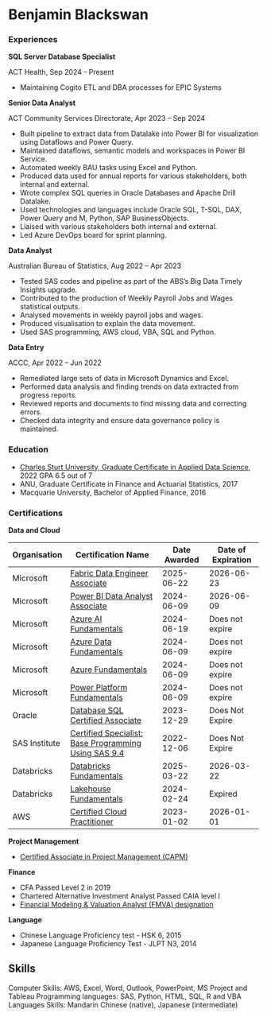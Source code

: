 # Benjamin Blackswan
    

### Experiences


**SQL Server Database Specialist**

ACT Health, Sep 2024 - Present
* Maintaining Cogito ETL and DBA processes for EPIC Systems



**Senior Data Analyst**

ACT Community Services Directorate, Apr 2023 – Sep 2024

* Built pipeline to extract data from Datalake into Power BI for visualization using Dataflows and Power Query.
* Maintained dataflows, semantic models and workspaces in Power BI Service.
* Automated weekly BAU tasks using Excel and Python.
* Produced data used for annual reports for various stakeholders, both internal and external.
* Wrote complex SQL queries in Oracle Databases and Apache Drill Datalake.
* Used technologies and languages include Oracle SQL, T-SQL, DAX, Power Query and M, Python, SAP BusinessObjects.
* Liaised with various stakeholders both internal and external.
* Led Azure DevOps board for sprint planning.


**Data Analyst**

Australian Bureau of Statistics, Aug 2022 – Apr 2023
* Tested SAS codes and pipeline as part of the ABS’s Big Data Timely Insights upgrade.
* Contributed to the production of Weekly Payroll Jobs and Wages statistical outputs.
* Analysed movements in weekly payroll jobs and wages.
* Produced visualisation to explain the data movement.
* Used SAS programming, AWS cloud, VBA, SQL and Python.


**Data Entry**

ACCC, Apr 2022 – Jun 2022
* Remediated large sets of data in Microsoft Dynamics and Excel.
* Performed data analysis and finding trends on data extracted from progress reports.
* Reviewed reports and documents to find missing data and correcting errors.
* Checked data integrity and ensure data governance policy is maintained.

### Education
* [Charles Sturt University, Graduate Certificate in Applied Data Science](https://www.myequals.net/sharelink/b685bd77-3baa-4aec-be40-16c5920776b3/d8b75971-d999-43f9-a4dd-11b531ba1c8b), 2022 GPA 6.5 out of 7
* ANU, Graduate Certificate in Finance and Actuarial Statistics, 2017
* Macquarie University, Bachelor of Applied Finance, 2016

### Certifications
**Data and Cloud**

|Organisation|Certification Name|Date Awarded|Date of Expiration|
|-------------|------------|------------|------------|
|Microsoft|[Fabric Data Engineer Associate](https://learn.microsoft.com/api/credentials/share/en-us/Ben/5BD50860584A6C01?sharingId=907311E47E585488)|2025-06-22|2026-06-23|
|Microsoft|[Power BI Data Analyst Associate](https://learn.microsoft.com/en-us/users/ben/credentials/d9cccfa80cf0c5b6)|2024-06-09|2026-06-09|
|Microsoft|[Azure AI Fundamentals](https://learn.microsoft.com/en-us/users/ben/credentials/7c744207c72b92f5)|2024-06-19|Does not expire|
|Microsoft|[Azure Data Fundamentals](https://learn.microsoft.com/en-us/users/ben/credentials/7c3d0edb35c96bcd)|2024-06-09|Does not expire|
|Microsoft|[Azure Fundamentals](https://learn.microsoft.com/en-us/users/ben/credentials/245d00390241775d)|2024-06-09|Does not expire|
|Microsoft|[Power Platform Fundamentals](https://learn.microsoft.com/en-us/users/ben/credentials/6d9bde1a78ea6758)|2024-06-09|Does not expire|
|Oracle|[Database SQL Certified Associate](https://catalog-education.oracle.com/ords/certview/sharebadge?id=1CC7EDBCCAD6C783CA6AC33E19B113ED3BA1121AAC068155332CF430EB87017C)|2023-12-29|Does Not Expire|
|SAS Institute|[Certified Specialist: Base Programming Using SAS 9.4](https://www.credly.com/badges/98dfa795-4036-4b30-a89f-c374e7bcebfd)|2022-12-06|Does Not Expire|
|Databricks|[Databricks Fundamentals](https://credentials.databricks.com/51a82c33-0e4e-461e-8ed8-98a491a0ed34#acc.XoNmS7QR)|2025-03-22|2026-03-22|
|Databricks|[Lakehouse Fundamentals](https://credentials.databricks.com/63b4b6de-b836-40e9-8229-c083df4fa17f)|2024-02-24|Expired|
|AWS|[Certified Cloud Practitioner](https://www.credly.com/badges/0d0ea35d-e7ce-412c-aa1b-109b5d20cfb1)|2023-01-02|2026-01-01|

**Project Management**
* [Certified Associate in Project Management (CAPM)](https://www.credly.com/badges/3975dc4e-7158-44f3-b116-bdad3b8acd9a)

**Finance**
* CFA Passed Level 2 in 2019
* Chartered Alternative Investment Analyst Passed CAIA level I
* [Financial Modeling & Valuation Analyst (FMVA) designation](https://credentials.corporatefinanceinstitute.com/f32d8e09-8a91-4599-86b6-539622bdee03#acc.5IdE6FTQ)

**Language**
* Chinese Language Proficiency test - HSK 6, 2015                                         
* Japanese Language Proficiency Test - JLPT N3, 2014
	
## Skills
Computer Skills: AWS, Excel, Word, Outlook, PowerPoint, MS Project and Tableau
Programming languages: SAS, Python, HTML, SQL, R and VBA
Languages Skills: Mandarin Chinese (native), Japanese (intermediate)

